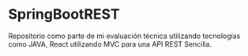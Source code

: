 # SpringBootREST
Repositorio como parte de mi evaluación técnica utilizando tecnologías como JAVA, React utilizando MVC para una API REST Sencilla.
